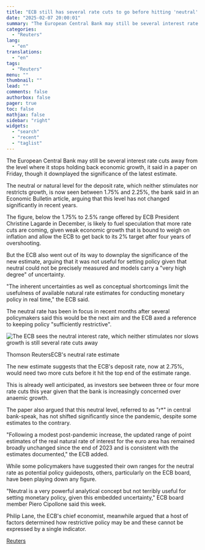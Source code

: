 ```yaml
---
title: "ECB still has several rate cuts to go before hitting 'neutral' level, paper finds"
date: "2025-02-07 20:00:01"
summary: "The European Central Bank may still be several interest rate cuts away from the level where it stops holding back economic growth, it said in a paper on Friday, though it downplayed the significance of the latest estimate.The neutral or natural level for the deposit rate, which neither stimulates nor..."
categories:
  - "Reuters"
lang:
  - "en"
translations:
  - "en"
tags:
  - "Reuters"
menu: ""
thumbnail: ""
lead: ""
comments: false
authorbox: false
pager: true
toc: false
mathjax: false
sidebar: "right"
widgets:
  - "search"
  - "recent"
  - "taglist"
---
```


The European Central Bank may still be several interest rate cuts away from the level where it stops holding back economic growth, it said in a paper on Friday, though it downplayed the significance of the latest estimate.

The neutral or natural level for the deposit rate, which neither stimulates nor restricts growth, is now seen between 1.75% and 2.25%, the bank said in an Economic Bulletin article, arguing that this level has not changed significantly in recent years.

The figure, below the 1.75% to 2.5% range offered by ECB President Christine Lagarde in December, is likely to fuel speculation that more rate cuts are coming, given weak economic growth that is bound to weigh on inflation and allow the ECB to get back to its 2% target after four years of overshooting.

But the ECB also went out of its way to downplay the significance of the new estimate, arguing that it was not useful for setting policy given that neutral could not be precisely measured and models carry a "very high degree" of uncertainty.

"The inherent uncertainties as well as conceptual shortcomings limit the usefulness of available natural rate estimates for conducting monetary policy in real time," the ECB said.

The neutral rate has been in focus in recent months after several policymakers said this would be the next aim and the ECB axed a reference to keeping policy "sufficiently restrictive".

![The ECB sees the neutral interest rate, which neither stimulates nor slows growth is still several rate cuts away](https://s3.tradingview.com/news/image/tag:reuters.com,2025:newsml_S8N3MD0CG-4147fbb5263e5862d67af64d90657e7e-resized.jpeg)

Thomson ReutersECB's neutral rate estimate



The new estimate suggests that the ECB's deposit rate, now at 2.75%, would need two more cuts before it hit the top end of the estimate range.

This is already well anticipated, as investors see between three or four more rate cuts this year given that the bank is increasingly concerned over anaemic growth.

The paper also argued that this neutral level, referred to as "r\*" in central bank-speak, has not shifted significantly since the pandemic, despite some estimates to the contrary.

"Following a modest post-pandemic increase, the updated range of point estimates of the real natural rate of interest for the euro area has remained broadly unchanged since the end of 2023 and is consistent with the estimates documented," the ECB added.

While some policymakers have suggested their own ranges for the neutral rate as potential policy guideposts, others, particularly on the ECB board, have been playing down any figure.

"Neutral is a very powerful analytical concept but not terribly useful for setting monetary policy, given this embedded uncertainty," ECB board member Piero Cipollone said this week.

Philip Lane, the ECB's chief economist, meanwhile argued that a host of factors determined how restrictive policy may be and these cannot be expressed by a single indicator.

[Reuters](https://www.tradingview.com/news/reuters.com,2025:newsml_S8N3MD0CG:0-ecb-still-has-several-rate-cuts-to-go-before-hitting-neutral-level-paper-finds/)

